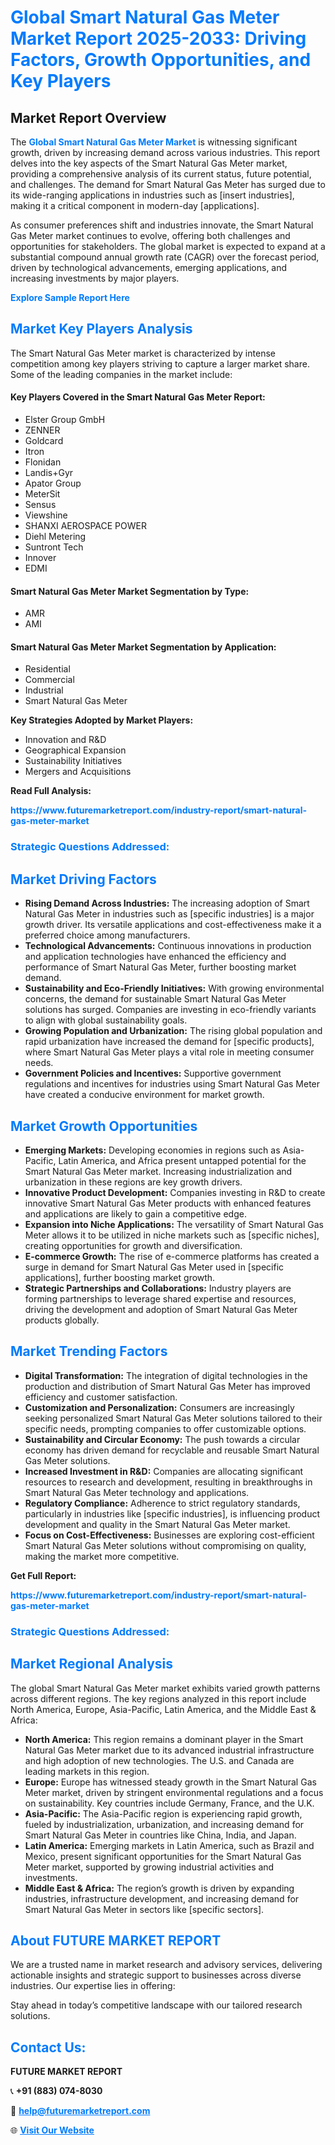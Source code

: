 <h1 style="color: #007BFF;">Global Smart Natural Gas Meter Market Report 2025-2033: Driving Factors, Growth Opportunities, and Key Players</h1>

<section id="overview">
<h2>Market Report Overview</h2>
<p>The <a href="https://www.futuremarketreport.com/industry-report/smart-natural-gas-meter-market" style="color: #007BFF; text-decoration: none;"><strong>Global Smart Natural Gas Meter Market</strong></a> is witnessing significant growth, driven by increasing demand across various industries. This report delves into the key aspects of the Smart Natural Gas Meter market, providing a comprehensive analysis of its current status, future potential, and challenges. The demand for Smart Natural Gas Meter has surged due to its wide-ranging applications in industries such as [insert industries], making it a critical component in modern-day [applications].</p>
<p>As consumer preferences shift and industries innovate, the Smart Natural Gas Meter market continues to evolve, offering both challenges and opportunities for stakeholders. The global market is expected to expand at a substantial compound annual growth rate (CAGR) over the forecast period, driven by technological advancements, emerging applications, and increasing investments by major players.</p>
</section>

<section id="overview">
<p><a href="https://www.futuremarketreport.com/request-sample/reportId=128151" style="color: #007BFF; text-decoration: none;"><strong>Explore Sample Report Here</strong></a></p>
</section>

<section id="key-players">
<h2 style="color: #007BFF;">Market Key Players Analysis</h2>
<p>The Smart Natural Gas Meter market is characterized by intense competition among key players striving to capture a larger market share. Some of the leading companies in the market include:</p>
<h4>Key Players Covered in the Smart Natural Gas Meter Report:</h4>
<ul><li>Elster Group GmbH</li><li>ZENNER</li><li>Goldcard</li><li>Itron</li><li>Flonidan</li><li>Landis+Gyr</li><li>Apator Group</li><li>MeterSit</li><li>Sensus</li><li>Viewshine</li><li>SHANXI AEROSPACE POWER</li><li>Diehl Metering</li><li>Suntront Tech</li><li>Innover</li><li>EDMI</li></ul>
<h4>Smart Natural Gas Meter Market Segmentation by Type:</h4>
<ul><li>AMR</li><li>AMI</li></ul>

<h4>Smart Natural Gas Meter Market Segmentation by Application:</h4>
<ul><li>Residential</li><li>Commercial</li><li>Industrial</li><li>Smart Natural Gas Meter</li></ul>
<p><strong>Key Strategies Adopted by Market Players:</strong></p>
<ul>
<li>Innovation and R&D</li>
<li>Geographical Expansion</li>
<li>Sustainability Initiatives</li>
<li>Mergers and Acquisitions</li>
</ul>
</section>

<section>
<p><strong>Read Full Analysis: </strong></p><a href="https://www.futuremarketreport.com/industry-report/smart-natural-gas-meter-market" style="color: #007BFF; text-decoration: none;"><strong>https://www.futuremarketreport.com/industry-report/smart-natural-gas-meter-market</strong></a>
<h3 style="color: #007BFF;">Strategic Questions Addressed:</h3>
</section>

<section id="driving-factors">
<h2 style="color: #007BFF;">Market Driving Factors</h2>
<ul>
<li><strong>Rising Demand Across Industries:</strong> The increasing adoption of Smart Natural Gas Meter in industries such as [specific industries] is a major growth driver. Its versatile applications and cost-effectiveness make it a preferred choice among manufacturers.</li>
<li><strong>Technological Advancements:</strong> Continuous innovations in production and application technologies have enhanced the efficiency and performance of Smart Natural Gas Meter, further boosting market demand.</li>
<li><strong>Sustainability and Eco-Friendly Initiatives:</strong> With growing environmental concerns, the demand for sustainable Smart Natural Gas Meter solutions has surged. Companies are investing in eco-friendly variants to align with global sustainability goals.</li>
<li><strong>Growing Population and Urbanization:</strong> The rising global population and rapid urbanization have increased the demand for [specific products], where Smart Natural Gas Meter plays a vital role in meeting consumer needs.</li>
<li><strong>Government Policies and Incentives:</strong> Supportive government regulations and incentives for industries using Smart Natural Gas Meter have created a conducive environment for market growth.</li>
</ul>
</section>

<section id="growth-opportunities">
<h2 style="color: #007BFF;">Market Growth Opportunities</h2>
<ul>
<li><strong>Emerging Markets:</strong> Developing economies in regions such as Asia-Pacific, Latin America, and Africa present untapped potential for the Smart Natural Gas Meter market. Increasing industrialization and urbanization in these regions are key growth drivers.</li>
<li><strong>Innovative Product Development:</strong> Companies investing in R&D to create innovative Smart Natural Gas Meter products with enhanced features and applications are likely to gain a competitive edge.</li>
<li><strong>Expansion into Niche Applications:</strong> The versatility of Smart Natural Gas Meter allows it to be utilized in niche markets such as [specific niches], creating opportunities for growth and diversification.</li>
<li><strong>E-commerce Growth:</strong> The rise of e-commerce platforms has created a surge in demand for Smart Natural Gas Meter used in [specific applications], further boosting market growth.</li>
<li><strong>Strategic Partnerships and Collaborations:</strong> Industry players are forming partnerships to leverage shared expertise and resources, driving the development and adoption of Smart Natural Gas Meter products globally.</li>
</ul>
</section>

<section id="trending-factors">
<h2 style="color: #007BFF;">Market Trending Factors</h2>
<ul>
<li><strong>Digital Transformation:</strong> The integration of digital technologies in the production and distribution of Smart Natural Gas Meter has improved efficiency and customer satisfaction.</li>
<li><strong>Customization and Personalization:</strong> Consumers are increasingly seeking personalized Smart Natural Gas Meter solutions tailored to their specific needs, prompting companies to offer customizable options.</li>
<li><strong>Sustainability and Circular Economy:</strong> The push towards a circular economy has driven demand for recyclable and reusable Smart Natural Gas Meter solutions.</li>
<li><strong>Increased Investment in R&D:</strong> Companies are allocating significant resources to research and development, resulting in breakthroughs in Smart Natural Gas Meter technology and applications.</li>
<li><strong>Regulatory Compliance:</strong> Adherence to strict regulatory standards, particularly in industries like [specific industries], is influencing product development and quality in the Smart Natural Gas Meter market.</li>
<li><strong>Focus on Cost-Effectiveness:</strong> Businesses are exploring cost-efficient Smart Natural Gas Meter solutions without compromising on quality, making the market more competitive.</li>
</ul>
</section>

<section>
<p><strong>Get Full Report: </strong></p><a href="https://www.futuremarketreport.com/industry-report/smart-natural-gas-meter-market" style="color: #007BFF; text-decoration: none;"><strong>https://www.futuremarketreport.com/industry-report/smart-natural-gas-meter-market</strong></a>
<h3 style="color: #007BFF;">Strategic Questions Addressed:</h3>
</section>


<section id="regional-analysis">
<h2 style="color: #007BFF;">Market Regional Analysis</h2>
<p>The global Smart Natural Gas Meter market exhibits varied growth patterns across different regions. The key regions analyzed in this report include North America, Europe, Asia-Pacific, Latin America, and the Middle East & Africa:</p>
<ul>
<li><strong>North America:</strong> This region remains a dominant player in the Smart Natural Gas Meter market due to its advanced industrial infrastructure and high adoption of new technologies. The U.S. and Canada are leading markets in this region.</li>
<li><strong>Europe:</strong> Europe has witnessed steady growth in the Smart Natural Gas Meter market, driven by stringent environmental regulations and a focus on sustainability. Key countries include Germany, France, and the U.K.</li>
<li><strong>Asia-Pacific:</strong> The Asia-Pacific region is experiencing rapid growth, fueled by industrialization, urbanization, and increasing demand for Smart Natural Gas Meter in countries like China, India, and Japan.</li>
<li><strong>Latin America:</strong> Emerging markets in Latin America, such as Brazil and Mexico, present significant opportunities for the Smart Natural Gas Meter market, supported by growing industrial activities and investments.</li>
<li><strong>Middle East & Africa:</strong> The region’s growth is driven by expanding industries, infrastructure development, and increasing demand for Smart Natural Gas Meter in sectors like [specific sectors].</li>
</ul>
</section>

<footer>
<h2 style="color: #007BFF;">About FUTURE MARKET REPORT</h2>
<p>We are a trusted name in market research and advisory services, delivering actionable insights and strategic support to businesses across diverse industries. Our expertise lies in offering:</p>

<p>Stay ahead in today’s competitive landscape with our tailored research solutions.</p>

<h2 style="color: #007BFF;">Contact Us:</h2>
<p><strong>FUTURE MARKET REPORT</strong></p>
<p>📞 <strong>+91 (883) 074-8030</strong></p>
<p>📧 <strong><a href="mailto:help@futuremarketreport.com" style="color: #007BFF;">help@futuremarketreport.com</a></strong></p>
<p>🌐 <strong><a href="https://www.futuremarketreport.com/" style="color: #007BFF;">Visit Our Website</a></strong></p>
</footer>